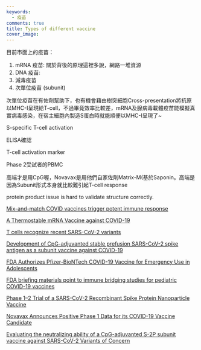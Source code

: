 ```yaml
---
keywords:
  - 疫苗
comments: true
title: Types of different vaccine
cover_image: 
---
```


目前市面上的疫苗： 

1. mRNA 疫苗: 關於背後的原理這裡多說，網路一堆資源
2. DNA 疫苗: 
3. 減毒疫苗
4. 次單位疫苗 (subunit)


次單位疫苗在有佐劑幫助下，也有機會藉由樹突細胞Cross-presentation將抗原以MHC-I呈現給T-cell，不過畢竟效率比較差，mRNA及腺病毒載體疫苗能模擬真實病毒感染，在宿主細胞內製造S蛋白時就能順便以MHC-I呈現了~

S-specific T-cell activation

ELISA確認

T-cell activation marker

Phase 2受試者的PBMC

高端才是用CpG喔，Novavax是用他們自家佐劑Matrix-M(基於Saponin。高端是因為Subunit形式本身就比較難引起T-cell response

protein product issue is hard to validate structure correctly.


[Mix-and-match COVID vaccines trigger potent immune response](https://www.nature.com/articles/d41586-021-01359-3)

[A Thermostable mRNA Vaccine against COVID-19](https://www.ncbi.nlm.nih.gov/pmc/articles/PMC7377714/)

[T cells recognize recent SARS-CoV-2 variants](https://www.nih.gov/news-events/news-releases/t-cells-recognize-recent-sars-cov-2-variants)

[Development of CpG-adjuvanted stable prefusion SARS-CoV-2 spike antigen as a subunit vaccine against COVID-19](https://www.nature.com/articles/s41598-020-77077-z)

[FDA Authorizes Pfizer-BioNTech COVID-19 Vaccine for Emergency Use in Adolescents](https://www.fda.gov/news-events/press-announcements/coronavirus-covid-19-update-fda-authorizes-pfizer-biontech-covid-19-vaccine-emergency-use)

[FDA briefing materials point to immune bridging studies for pediatric COVID-19 vaccines](https://www.biocentury.com/article/637039/fda-briefing-materials-point-to-immune-bridging-studies-for-pediatric-covid-19-vaccines)

[Phase 1–2 Trial of a SARS-CoV-2 Recombinant Spike Protein Nanoparticle Vaccine](https://www.nejm.org/doi/full/10.1056/NEJMoa2026920)

[Novavax Announces Positive Phase 1 Data for its COVID-19 Vaccine Candidate](https://ir.novavax.com/news-releases/news-release-details/novavax-announces-positive-phase-1-data-its-covid-19-vaccine)

[Evaluating the neutralizing ability of a CpG-adjuvanted S-2P subunit vaccine against SARS-CoV-2 Variants of Concern](https://www.medrxiv.org/content/10.1101/2021.03.19.21254000v1.full)